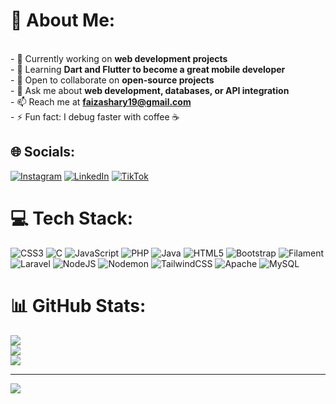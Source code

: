 # 💫 About Me:



<br>- 🔭 Currently working on **web development projects** <br>- 🌱 Learning **Dart and Flutter to become a great mobile developer** <br>- 👯 Open to collaborate on **open-source projects** <br>- 💬 Ask me about **web development, databases, or API integration** <br>- 📫 Reach me at **faizashary19@gmail.com** <br>- ⚡ Fun fact: I debug faster with coffee ☕ <br>

## 🌐 Socials:

[![Instagram](https://img.shields.io/badge/Instagram-%23E4405F.svg?logo=Instagram&logoColor=white)](https://instagram.com/izashry) [![LinkedIn](https://img.shields.io/badge/LinkedIn-%230077B5.svg?logo=linkedin&logoColor=white)](https://linkedin.com/in/faizashary) [![TikTok](https://img.shields.io/badge/TikTok-%23000000.svg?logo=TikTok&logoColor=white)](https://tiktok.com/@ikhsanashary461)

# 💻 Tech Stack:

![CSS3](https://img.shields.io/badge/css3-%231572B6.svg?style=for-the-badge&logo=css3&logoColor=white) ![C](https://img.shields.io/badge/c-%2300599C.svg?style=for-the-badge&logo=c&logoColor=white) ![JavaScript](https://img.shields.io/badge/javascript-%23323330.svg?style=for-the-badge&logo=javascript&logoColor=%23F7DF1E) ![PHP](https://img.shields.io/badge/php-%23777BB4.svg?style=for-the-badge&logo=php&logoColor=white) ![Java](https://img.shields.io/badge/java-%23ED8B00.svg?style=for-the-badge&logo=openjdk&logoColor=white) ![HTML5](https://img.shields.io/badge/html5-%23E34F26.svg?style=for-the-badge&logo=html5&logoColor=white) ![Bootstrap](https://img.shields.io/badge/bootstrap-%238511FA.svg?style=for-the-badge&logo=bootstrap&logoColor=white) ![Filament](https://img.shields.io/badge/Filament-FFAA00?style=for-the-badge&logoColor=%23000000)![Laravel](https://img.shields.io/badge/laravel-%23FF2D20.svg?style=for-the-badge&logo=laravel&logoColor=white) ![NodeJS](https://img.shields.io/badge/node.js-6DA55F?style=for-the-badge&logo=node.js&logoColor=white) ![Nodemon](https://img.shields.io/badge/NODEMON-%23323330.svg?style=for-the-badge&logo=nodemon&logoColor=%BBDEAD) ![TailwindCSS](https://img.shields.io/badge/tailwindcss-%2338B2AC.svg?style=for-the-badge&logo=tailwind-css&logoColor=white) ![Apache](https://img.shields.io/badge/apache-%23D42029.svg?style=for-the-badge&logo=apache&logoColor=white) ![MySQL](https://img.shields.io/badge/mysql-4479A1.svg?style=for-the-badge&logo=mysql&logoColor=white)

# 📊 GitHub Stats:

![](https://github-readme-stats.vercel.app/api?username=faizikhsan123&theme=date_night&hide_border=false&include_all_commits=false&count_private=false)<br/>
![](https://nirzak-streak-stats.vercel.app/?user=faizikhsan123&theme=date_night&hide_border=false)<br/>
![](https://github-readme-stats.vercel.app/api/top-langs/?username=faizikhsan123&theme=date_night&hide_border=false&include_all_commits=false&count_private=false&layout=compact)

---

[![](https://visitcount.itsvg.in/api?id=faizikhsan123&icon=0&color=8)](https://visitcount.itsvg.in)

<!-- Proudly created with GPRM ( https://gprm.itsvg.in ) -->
